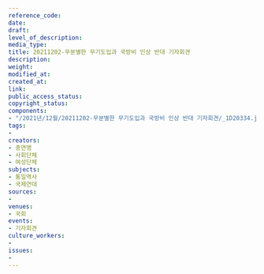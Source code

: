 ```yaml
---
reference_code: 
date: 
draft: 
level_of_description: 
media_type: 
title: 20211202-무분별한 무기도입과 국방비 인상 반대 기자회견
description: 
weight: 
modified_at: 
created_at: 
link: 
public_access_status: 
copyright_status: 
components:
- "/2021년/12월/20211202-무분별한 무기도입과 국방비 인상 반대 기자회견/_1D20334.jpg"
tags:
- 
creators:
- 총연맹
- 사회단체
- 여성단체
subjects:
- 통일역사
- 국제연대
sources:
- 
venues:
- 국회
events:
- 기자회견
culture_workers:
- 
issues:
- 
---
```

